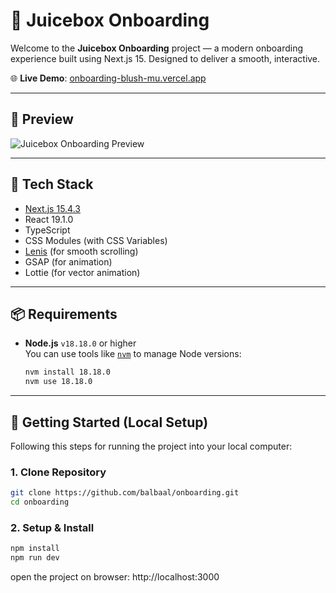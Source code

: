 # 🧃 Juicebox Onboarding

Welcome to the **Juicebox Onboarding** project — a modern onboarding experience built using Next.js 15. Designed to deliver a smooth, interactive.

🌐 **Live Demo**: [onboarding-blush-mu.vercel.app](https://onboarding-blush-mu.vercel.app)

---

## 🎥 Preview

![Juicebox Onboarding Preview](https://onboarding-blush-mu.vercel.app/onboarding-preview.gif)

---

## 🚀 Tech Stack

- [Next.js 15.4.3](https://nextjs.org/blog/next-15)
- React 19.1.0
- TypeScript
- CSS Modules (with CSS Variables)
- [Lenis](https://lenis.studiofreight.com/) (for smooth scrolling)
- GSAP (for animation)
- Lottie (for vector animation)

---

## 📦 Requirements

- **Node.js** `v18.18.0` or higher  
  You can use tools like [`nvm`](https://github.com/nvm-sh/nvm) to manage Node versions:
  ```bash
  nvm install 18.18.0
  nvm use 18.18.0

---

## 🚀 Getting Started (Local Setup)

Following this steps for running the project into your local computer:

### 1. Clone Repository

```bash
git clone https://github.com/balbaal/onboarding.git
cd onboarding
```

### 2. Setup & Install

```bash
npm install
npm run dev
```
open the project on browser: http://localhost:3000